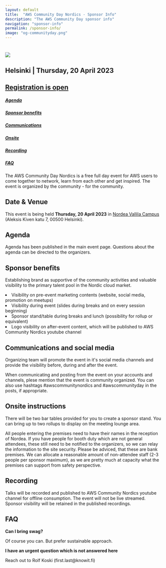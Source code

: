 ```yaml
---
layout: default
title:  "AWS Community Day Nordics - Sponsor Info"
description: "The AWS Community Day sponsor info"
navigation: "sponsor-info"
permalink: /sponsor-info/
image: "og-communityday.png"
---
```


<div class="jumbotron communityday">
  <div class="container text-center">
    <h1><img src="/content/img/awscommunityday-nordics.png" id="communityday-logo" /></h1>
    <h2 class="display-5 mt-4">Helsinki | Thursday, 20 April 2023</h2>
    <h2 class="display-5 mt-4"><a class="btn btn-lg btn-primary" href="https://www.eventbrite.com/e/aws-community-day-nordics-20th-of-april-2023-helsinki-tickets-536734576567" role="button" >Registration is open</a></h2>
  </div>
</div>

<div class="container">

  <div class="row pt-4">
    <div class="col text-center"><h5><a href="#agenda">Agenda</a></h5></div>
    <div class="col text-center"><h5><a href="#benefits">Sponsor benefits</a></h5></div>
    <div class="col text-center"><h5><a href="#communications">Communications</a></h5></div>
    <div class="col text-center"><h5><a href="#onsite">Onsite</a></h5></div>
    <div class="col text-center"><h5><a href="#recording">Recording</a></h5></div>
    <div class="col text-center"><h5><a href="#faq">FAQ</a></h5></div>
  </div>

  <p class="mt-4">The AWS Community Day Nordics is a free full day event for AWS users to come together to network, learn from each other and get inspired. The event is organized by the community - for the community.
  </p>
  <h2 class="mt-4">Date &amp; Venue</h2>
  <p>This event is being held <b>Thursday, 20 April 2023</b> in <a href="https://www.google.com/maps/place/Nordea+Vallila+Campus/@60.1895728,24.9540622,17z/data=!3m1!4b1!4m6!3m5!1s0x46920981f73e37f9:0xb412ab79fbbd1bad!8m2!3d60.1895728!4d24.9540622!16s%2Fg%2F11fnwhjyqy?hl=en-US">Nordea Vallila Campus</a> (Aleksis Kiven katu 7, 00500 Helsinki). </p>
  <!-- <p><iframe src="https://www.google.com/maps/embed?pb=!1m18!1m12!1m3!1d2034.7491261483115!2d18.06549851636592!3d59.337142181661534!2m3!1f0!2f0!3f0!3m2!1i1024!2i768!4f13.1!3m3!1m2!1s0x465f9d5d3e1359f5%3A0xbb175cb427e51869!2sNalen!5e0!3m2!1sen!2sse!4v1567588563257!5m2!1sen!2sse" width="100%" height="400" frameborder="0" style="border: 0;"></iframe></p> -->
  <a name="agenda"></a>
  <h2 class="mt-4">Agenda</h2>
  <p class="mt-4">Agenda has been published in the main event page. Questions about the agenda can be directed to the organizers.
  </p>
  <a name="benefits"></a>
  <h2 class="mt-4">Sponsor benefits</h2>

  Establishing brand as supportive of the community activities and valuable visibility to the primary talent pool in the Nordic cloud market.

  <li>Visibility on pre-event marketing contents (website, social media, promotion on meetups)</li>
  <li>Visibility during event (slides during breaks and on every session beginning)</li>
  <li>Sponsor stand/table during breaks and lunch (possibility for rollup or equivalent)</li>
  <li>Logo visibility on after-event content, which will be published to AWS Community Nordics youtube channel</li>

  <a name="communications"></a>
  <h2 class="mt-4">Communications and social media</h2>
  <p>
  Organizing team will promote the event in it's social media channels and provide the visibility before, during and after the event.
  </p>
  <p>
  When communicating and posting from the event on your accounts and channels, plese mention that the event is community organized. You can also use hashtags #awscommunitynordics and #awscommunityday in the posts, if appropriate.
  </p>
  <a name="onsite"></a>
  <h2 class="mt-4">Onsite instructions</h2>
  <p>
  There will be two bar tables provided for you to create a sponsor stand. You can bring up to two rollups to display on the meeting lounge area.
  </p>
  <p>
  All people entering the premises need to have their names in the reception of Nordea. If you have people for booth duty which are not general attendees, these still need to be notified to the organizers, so we can relay the information to the site security. Please be adviced, that these are bank premises. We can allocate a reasonable amount of non-attendee staff (2-3 people per sponsor maximum), as we are pretty much at capacity what the premises can support from safety perspective.
  </p>
  <a name="recording"></a>
  <h2 class="mt-4">Recording</h2>
  <p>
  Talks will be recorded and published to AWS Community Nordics youtube channel for offline consumption. The event will not be live streamed. Sponsor visibility will be retained in the published recordings.
  </p>
 <a name="faq"></a>
  <h2 class="mt-4">FAQ</h2>
  <p class="mt-4"><b>Can I bring swag?</b></p>
  <p>
  Of course you can. But prefer sustainable approach.
  </p>
  <p><b>I have an urgent question which is not answered here</b></p>
  <p>
  Reach out to Rolf Koski (first.last@knowit.fi)
  </p>
</div>
